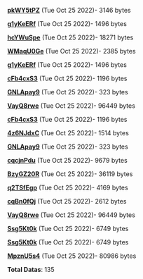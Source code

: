 [**pkWY5tPZ**](/data/pkWY5tPZ.txt) (Tue Oct 25 2022)- 3146 bytes

[**g1yKeERf**](/data/g1yKeERf.txt) (Tue Oct 25 2022)- 1496 bytes

[**hcYWuSpe**](/data/hcYWuSpe.txt) (Tue Oct 25 2022)- 18271 bytes

[**WMaqU0Ge**](/data/WMaqU0Ge.txt) (Tue Oct 25 2022)- 2385 bytes

[**g1yKeERf**](/data/g1yKeERf.txt) (Tue Oct 25 2022)- 1496 bytes

[**cFb4cxS3**](/data/cFb4cxS3.txt) (Tue Oct 25 2022)- 1196 bytes

[**GNLApay9**](/data/GNLApay9.txt) (Tue Oct 25 2022)- 323 bytes

[**VayQ8rwe**](/data/VayQ8rwe.txt) (Tue Oct 25 2022)- 96449 bytes

[**cFb4cxS3**](/data/cFb4cxS3.txt) (Tue Oct 25 2022)- 1196 bytes

[**4z6NJdxC**](/data/4z6NJdxC.txt) (Tue Oct 25 2022)- 1514 bytes

[**GNLApay9**](/data/GNLApay9.txt) (Tue Oct 25 2022)- 323 bytes

[**cqcjnPdu**](/data/cqcjnPdu.txt) (Tue Oct 25 2022)- 9679 bytes

[**BzyGZ20R**](/data/BzyGZ20R.txt) (Tue Oct 25 2022)- 36119 bytes

[**q2TSfEgp**](/data/q2TSfEgp.txt) (Tue Oct 25 2022)- 4169 bytes

[**cqBn0fQj**](/data/cqBn0fQj.txt) (Tue Oct 25 2022)- 2612 bytes

[**VayQ8rwe**](/data/VayQ8rwe.txt) (Tue Oct 25 2022)- 96449 bytes

[**Ssg5Kt0k**](/data/Ssg5Kt0k.txt) (Tue Oct 25 2022)- 6749 bytes

[**Ssg5Kt0k**](/data/Ssg5Kt0k.txt) (Tue Oct 25 2022)- 6749 bytes

[**MpznU5s4**](/data/MpznU5s4.txt) (Tue Oct 25 2022)- 80986 bytes

**Total Datas**: 135